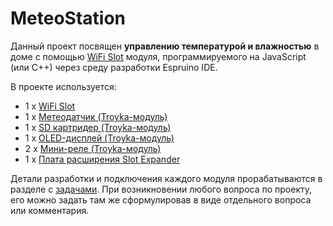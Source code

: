 # MeteoStation
Данный проект посвящен **управлению температурой и влажностью** в доме с помощью [WiFi Slot](amperka.ru/product/wifi-slot?utm_source=man&utm_campaign=wifi-slot&utm_medium=wiki) модуля, программируемого на JavaScript (или C++) через среду разработки Espruino IDE.

В проекте используется:
- 1 x [WiFi Slot](amperka.ru/product/wifi-slot?utm_source=man&utm_campaign=wifi-slot&utm_medium=wiki)
- 1 x [Метеодатчик (Troyka-модуль)](wiki.amperka.ru/%D0%BF%D1%80%D0%BE%D0%B4%D1%83%D0%BA%D1%82%D1%8B:troyka-meteo-sensor)
- 1 x [SD картридер (Troyka-модуль)](amperka.ru/product/troyka-sd)
- 1 x [OLED-дисплей (Troyka-модуль)](amperka.ru/product/troyka-oled)
- 2 x [Мини-реле (Troyka-модуль)](amperka.ru/product/troyka-mini-relay)
- 1 x [Плата расширения Slot Expander](amperka.ru/product/slot-expander)

Детали разработки и подключения каждого модуля прорабатываются в разделе с [задачами](https://github.com/Nior21/MeteoStation/issues).
При возникновении любого вопроса по проекту, его можно задать там же сформулировав в виде отдельного вопроса или комментария.
